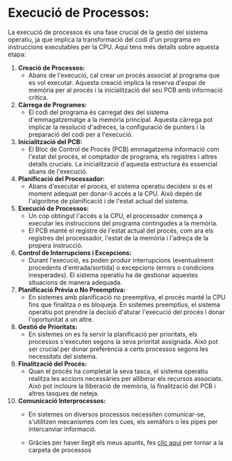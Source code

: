 # Execució de Processos:
La execució de processos és una fase crucial de la gestió del sistema operatiu, ja que implica la transformació del codi d'un programa en instruccions executables per la CPU. Aquí tens més detalls sobre aquesta etapa:
1. **Creació de Processos:**
   - Abans de l'execució, cal crear un procés associat al programa que es vol executar. Aquesta creació implica la reserva d'espai de memòria per al procés i la inicialització del seu PCB amb informació crítica.
2. **Càrrega de Programes:**
   - El codi del programa és carregat des del sistema d'emmagatzematge a la memòria principal. Aquesta càrrega pot implicar la resolució d'adreces, la configuració de punters i la preparació del codi per a l'execució.
3. **Inicialització del PCB:**
   - El Bloc de Control de Procés (PCB) emmagatzema informació com l'estat del procés, el comptador de programa, els registres i altres detalls crucials. La inicialització d'aquesta estructura és essencial abans de l'execució.
4. **Planificació del Processador:**
   - Abans d'executar el procés, el sistema operatiu decideix si és el moment adequat per donar-li accés a la CPU. Això depèn de l'algoritme de planificació i de l'estat actual del sistema.
5. **Execució de Processos:**
   - Un cop obtingut l'accés a la CPU, el processador comença a executar les instruccions del programa contingudes a la memòria.
   - El PCB manté el registre de l'estat actual del procés, com ara els registres del processador, l'estat de la memòria i l'adreça de la propera instrucció.
6. **Control de Interrupcions i Excepcions:**
   - Durant l'execució, es poden produir interrupcions (eventualment procedents d'entrada/sortida) o excepcions (errors o condicions inesperades). El sistema operatiu ha de gestionar aquestes situacions de manera adequada.
7. **Planificació Prèvia o No Preemptiva:**
   - En sistemes amb planificació no preemptiva, el procés manté la CPU fins que finalitza o es bloqueja. En sistemes preemptius, el sistema operatiu pot prendre la decisió d'aturar l'execució del procés i donar l'oportunitat a un altre.
8. **Gestió de Prioritats:**
   - En sistemes on es fa servir la planificació per prioritats, els processos s'executen segons la seva prioritat assignada. Això pot ser crucial per donar preferència a certs processos segons les necessitats del sistema.
9. **Finalització del Procés:**
   - Quan el procés ha completat la seva tasca, el sistema operatiu realitza les accions necessàries per alliberar els recursos associats. Això pot incloure la lliberació de memòria, la finalització del PCB i altres tasques de neteja.
10. **Comunicació Interprocessos:**
    - En sistemes on diversos processos necessiten comunicar-se, s'utilitzen mecanismes com les cues, els semàfors o les pipes per intercanviar informació.

    - Gràcies per haver llegit els meus apunts, fes [clic aqui](.) per tornar a la carpeta de processos